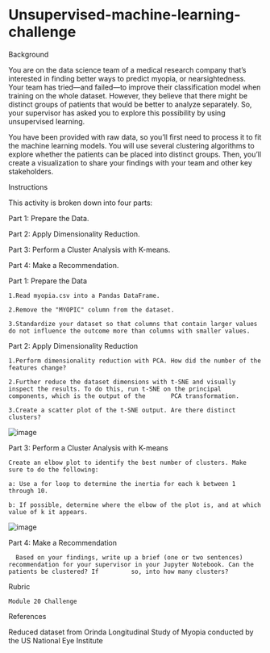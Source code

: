 # Unsupervised-machine-learning-challenge

Background


You are on the data science team of a medical research company that’s interested in finding better ways to predict myopia, or nearsightedness. Your team has tried—and failed—to improve their classification model when training on the whole dataset. However, they believe that there might be distinct groups of patients that would be better to analyze separately. So, your supervisor has asked you to explore this possibility by using unsupervised learning.

You have been provided with raw data, so you’ll first need to process it to fit the machine learning models. You will use several clustering algorithms to explore whether the patients can be placed into distinct groups. Then, you’ll create a visualization to share your findings with your team and other key stakeholders.


Instructions


This activity is broken down into four parts:

Part 1: Prepare the Data.

Part 2: Apply Dimensionality Reduction.

Part 3: Perform a Cluster Analysis with K-means.

Part 4: Make a Recommendation.

Part 1: Prepare the Data
  

    1.Read myopia.csv into a Pandas DataFrame.

    2.Remove the "MYOPIC" column from the dataset.

    3.Standardize your dataset so that columns that contain larger values do not influence the outcome more than columns with smaller values.
 
 Part 2: Apply Dimensionality Reduction
  
    1.Perform dimensionality reduction with PCA. How did the number of the features change? 
    
    2.Further reduce the dataset dimensions with t-SNE and visually inspect the results. To do this, run t-SNE on the principal components, which is the output of the       PCA transformation.
    
    3.Create a scatter plot of the t-SNE output. Are there distinct clusters?
    
    
    
  ![image](https://user-images.githubusercontent.com/111711194/214169771-0fbb491d-cbac-43e6-ad1f-1d58b52dbcb5.png)

  Part 3: Perform a Cluster Analysis with K-means
   
    Create an elbow plot to identify the best number of clusters. Make sure to do the following:
    
    a: Use a for loop to determine the inertia for each k between 1 through 10.
    
    b: If possible, determine where the elbow of the plot is, and at which value of k it appears.
    
    
   ![image](https://user-images.githubusercontent.com/111711194/214170413-21706089-e94b-4c0d-bd30-ee919a78cf14.png)

    
  Part 4: Make a Recommendation
    
      Based on your findings, write up a brief (one or two sentences) recommendation for your supervisor in your Jupyter Notebook. Can the patients be clustered? If         so, into how many clusters?
      
      
  Rubric
    
    Module 20 Challenge
    
      
  References
   
   Reduced dataset from Orinda Longitudinal Study of Myopia conducted by the US National Eye Institute
   
  
    
  
